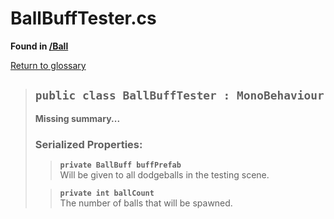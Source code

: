 # BallBuffTester.cs
**Found in [/Ball](../BALLISTIC/Assets/Scripts/Ball/BallBuffTester.cs)**

[Return to glossary](Glossary.md)


> ## `public class BallBuffTester : MonoBehaviour`
> **Missing summary...**
> 
> ### **Serialized Properties:**
>> **`private BallBuff buffPrefab`**\
>> Will be given to all dodgeballs in the testing scene.
> 
>> **`private int ballCount`**\
>> The number of balls that will be spawned.
> 


